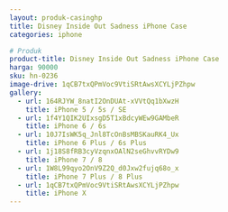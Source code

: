```yaml
---
layout: produk-casinghp
title: Disney Inside Out Sadness iPhone Case
categories: iphone

# Produk
product-title: Disney Inside Out Sadness iPhone Case
harga: 90000
sku: hn-0236
image-drive: 1qCB7txQPmVoc9VtiSRtAwsXCYLjPZhpw
gallery:
  - url: 164RJYW_8natI2OnDUAt-xVVtQq1bXwzH
    title: iPhone 5 / 5s / SE
  - url: 1f4Y1QIK2UIxsgD5T1xBdcyWEw9GAMbeR
    title: iPhone 6 / 6s
  - url: 10J7IsWK5q_Jnl8TcOnBsMBSKauRK4_Ux
    title: iPhone 6 Plus / 6s Plus
  - url: 1j18S8fRB3cyVzqnxOAlN2seGhvvRYDw9
    title: iPhone 7 / 8
  - url: 1W8L99qyo2OnV9Z2Q_d0Jxw2fujq68o_x
    title: iPhone 7 Plus / 8 Plus
  - url: 1qCB7txQPmVoc9VtiSRtAwsXCYLjPZhpw
    title: iPhone X
---
```

